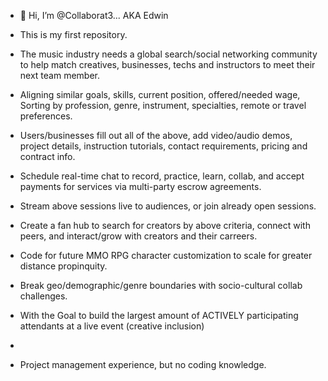 - 👋 Hi, I’m @Collaborat3... AKA Edwin 
- This is my first repository.  
- The music industry needs a global search/social networking community to help match creatives, businesses, techs and instructors to meet their next team member.
- Aligning similar goals, skills, current position, offered/needed wage, Sorting by profession, genre, instrument, specialties, remote or travel preferences.
- Users/businesses fill out all of the above, add video/audio demos, project details, instruction tutorials, contact requirements, pricing and contract info.
- Schedule real-time chat to record, practice, learn, collab, and accept payments for services via multi-party escrow agreements.  
- Stream above sessions live to audiences, or join already open sessions.  
- Create a fan hub to search for creators by above criteria, connect with peers, and interact/grow with creators and their carreers.  
- Code for future MMO RPG character customization to scale for greater distance propinquity. 
- Break geo/demographic/genre boundaries with socio-cultural collab challenges.
- With the Goal to build the largest amount of ACTIVELY participating attendants at a live event (creative inclusion)   
- 

- Project management experience, but no coding knowledge.  
